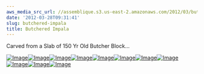 ```yaml
---
aws_media_src_url: //assemblique.s3.us-east-2.amazonaws.com/2012/03/butchered-head.jpg
date: '2012-03-28T09:31:41'
slug: butchered-impala
title: Butchered Impala
---
```


 Carved from a Slab of 150 Yr Old Butcher Block…

 [![Image](//assemblique.s3.us-east-2.amazonaws.com/2012/03/butchered-head.jpg?w=487)](//assemblique.s3.us-east-2.amazonaws.com/2012/03/butchered-head.jpg)[![Image](//assemblique.s3.us-east-2.amazonaws.com/2012/03/butchered-fullfront.jpg?w=487)](//assemblique.s3.us-east-2.amazonaws.com/2012/03/butchered-fullfront.jpg)[![Image](//assemblique.s3.us-east-2.amazonaws.com/2012/03/butchered-horns.jpg?w=487)](//assemblique.s3.us-east-2.amazonaws.com/2012/03/butchered-horns.jpg)[![Image](//assemblique.s3.us-east-2.amazonaws.com/2012/03/butchered-side.jpg?w=487)](//assemblique.s3.us-east-2.amazonaws.com/2012/03/butchered-side.jpg)[![Image](//assemblique.s3.us-east-2.amazonaws.com/2012/03/butchered-angle.jpg?w=487)](//assemblique.s3.us-east-2.amazonaws.com/2012/03/butchered-angle.jpg)[![Image](//assemblique.s3.us-east-2.amazonaws.com/2012/03/butchered-long.jpg?w=487)](//assemblique.s3.us-east-2.amazonaws.com/2012/03/butchered-long.jpg)[![Image](//assemblique.s3.us-east-2.amazonaws.com/2012/03/butchered-nose.jpg?w=487)](//assemblique.s3.us-east-2.amazonaws.com/2012/03/butchered-nose.jpg)[![Image](//assemblique.s3.us-east-2.amazonaws.com/2012/03/butchered.jpg?w=487)](//assemblique.s3.us-east-2.amazonaws.com/2012/03/butchered.jpg)[![Image](//assemblique.s3.us-east-2.amazonaws.com/2012/03/butchered2.jpg?w=487)](//assemblique.s3.us-east-2.amazonaws.com/2012/03/butchered2.jpg)[![Image](//assemblique.s3.us-east-2.amazonaws.com/2012/03/butchered-detail2.jpg?w=487)](//assemblique.s3.us-east-2.amazonaws.com/2012/03/butchered-detail2.jpg)[![Image](//assemblique.s3.us-east-2.amazonaws.com/2012/03/butchered-detail.jpg?w=487)](//assemblique.s3.us-east-2.amazonaws.com/2012/03/butchered-detail.jpg)